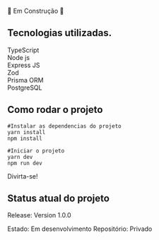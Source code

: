 🚧 Em Construção 🚧

## Tecnologias utilizadas.
TypeScript<br>
Node js<br>
Express JS<br>
Zod<br>
Prisma ORM<br>
PostgreSQL<br>

## Como rodar o projeto

```
#Instalar as dependencias do projeto
yarn install
npm install

#Iniciar o projeto
yarn dev
npm run dev
```
Divirta-se!
## Status atual do projeto
Release: Version 1.0.0

Estado: Em desenvolvimento Repositório: Privado
